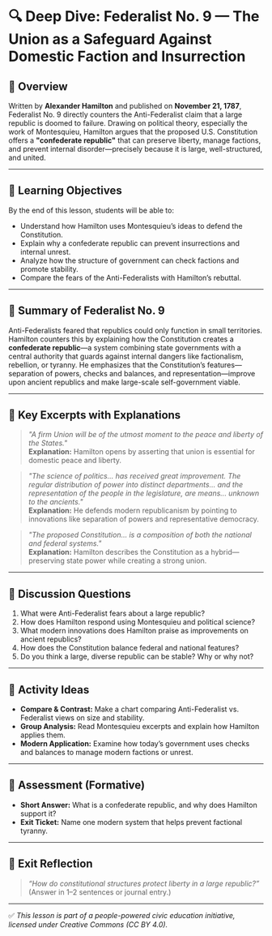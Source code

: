 # 🔍 Deep Dive: Federalist No. 9 — The Union as a Safeguard Against Domestic Faction and Insurrection

## 🧭 Overview

Written by **Alexander Hamilton** and published on **November 21, 1787**, Federalist No. 9 directly counters the Anti-Federalist claim that a large republic is doomed to failure. Drawing on political theory, especially the work of Montesquieu, Hamilton argues that the proposed U.S. Constitution offers a **"confederate republic"** that can preserve liberty, manage factions, and prevent internal disorder—precisely because it is large, well-structured, and united.

---

## 🎯 Learning Objectives

By the end of this lesson, students will be able to:  
- Understand how Hamilton uses Montesquieu’s ideas to defend the Constitution.  
- Explain why a confederate republic can prevent insurrections and internal unrest.  
- Analyze how the structure of government can check factions and promote stability.  
- Compare the fears of the Anti-Federalists with Hamilton’s rebuttal.

---

## 📘 Summary of Federalist No. 9

Anti-Federalists feared that republics could only function in small territories. Hamilton counters this by explaining how the Constitution creates a **confederate republic**—a system combining state governments with a central authority that guards against internal dangers like factionalism, rebellion, or tyranny. He emphasizes that the Constitution’s features—separation of powers, checks and balances, and representation—improve upon ancient republics and make large-scale self-government viable.

---

## 📖 Key Excerpts with Explanations

> *"A firm Union will be of the utmost moment to the peace and liberty of the States."*  
**Explanation:** Hamilton opens by asserting that union is essential for domestic peace and liberty.

> *"The science of politics... has received great improvement. The regular distribution of power into distinct departments... and the representation of the people in the legislature, are means... unknown to the ancients."*  
**Explanation:** He defends modern republicanism by pointing to innovations like separation of powers and representative democracy.

> *"The proposed Constitution... is a composition of both the national and federal systems."*  
**Explanation:** Hamilton describes the Constitution as a hybrid—preserving state power while creating a strong union.

---

## 💬 Discussion Questions

1. What were Anti-Federalist fears about a large republic?  
2. How does Hamilton respond using Montesquieu and political science?  
3. What modern innovations does Hamilton praise as improvements on ancient republics?  
4. How does the Constitution balance federal and national features?  
5. Do you think a large, diverse republic can be stable? Why or why not?

---

## 🧪 Activity Ideas

- **Compare & Contrast:** Make a chart comparing Anti-Federalist vs. Federalist views on size and stability.  
- **Group Analysis:** Read Montesquieu excerpts and explain how Hamilton applies them.  
- **Modern Application:** Examine how today’s government uses checks and balances to manage modern factions or unrest.

---

## 📎 Assessment (Formative)

- **Short Answer:** What is a confederate republic, and why does Hamilton support it?  
- **Exit Ticket:** Name one modern system that helps prevent factional tyranny.

---

## 🏁 Exit Reflection

> *“How do constitutional structures protect liberty in a large republic?”*  
(Answer in 1–2 sentences or journal entry.)

---

✅ *This lesson is part of a people-powered civic education initiative, licensed under Creative Commons (CC BY 4.0).*
